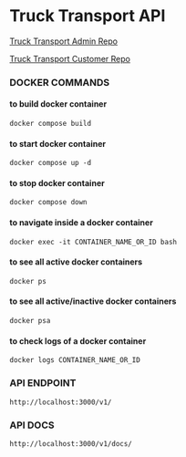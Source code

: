 # Truck Transport API

[Truck Transport Admin Repo](https://github.com/zohaibtariq/truck-transport-admin-angular)

[Truck Transport Customer Repo](https://github.com/zohaibtariq/truck-transport-customer-angular)

### DOCKER COMMANDS

#### to build docker container
````
docker compose build
````

#### to start docker container
````
docker compose up -d
````

#### to stop docker container
````
docker compose down
````

#### to navigate inside a docker container
````
docker exec -it CONTAINER_NAME_OR_ID bash
````

#### to see all active docker containers
````
docker ps
````

#### to see all active/inactive docker containers
````
docker psa
````

#### to check logs of a docker container
````
docker logs CONTAINER_NAME_OR_ID
````

### API ENDPOINT
````
http://localhost:3000/v1/
````

### API DOCS
````
http://localhost:3000/v1/docs/
````
